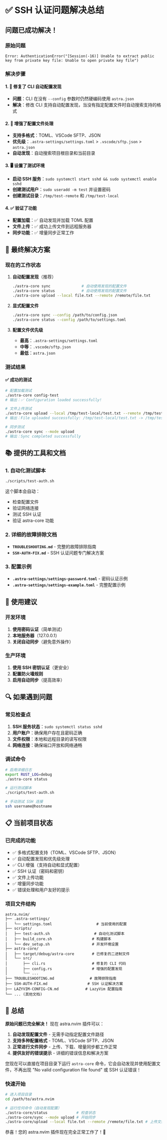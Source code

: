 # ✅ SSH 认证问题解决总结

## 问题已成功解决！

### 原始问题
```
Error: AuthenticationError("[Session(-16)] Unable to extract public key from private key file: Unable to open private key file")
```

### 解决步骤

#### 1. 🔧 修复了 CLI 自动配置发现
- **问题**：CLI 在没有 `--config` 参数时仍然硬编码使用 `astra.json`
- **解决**：修改 CLI 支持自动配置发现，当没有指定配置文件时自动搜索支持的格式

#### 2. 📁 增强了配置文件处理
- **支持多格式**：TOML、VSCode SFTP、JSON
- **优先级**：`.astra-settings/settings.toml` > `.vscode/sftp.json` > `astra.json`
- **自动发现**：自动搜索项目根目录和当前目录

#### 3. 🖥️ 设置了测试环境
- **启动 SSH 服务**：`sudo systemctl start sshd && sudo systemctl enable sshd`
- **创建测试用户**：`sudo useradd -m test` 并设置密码
- **创建测试目录**：`/tmp/test-remote` 和 `/tmp/test-local`

#### 4. ✅ 验证了功能
- **配置加载**：✅ 自动发现并加载 TOML 配置
- **文件上传**：✅ 成功上传文件到远程服务器
- **同步功能**：✅ 增量同步正常工作

## 🎯 最终解决方案

### 现在的工作状态

1. **自动配置发现**（推荐）
   ```bash
   ./astra-core sync              # 自动使用发现的配置文件
   ./astra-core status            # 自动使用发现的配置文件
   ./astra-core upload --local file.txt --remote /remote/file.txt
   ```

2. **显式配置文件**
   ```bash
   ./astra-core sync --config /path/to/config.json
   ./astra-core status --config /path/to/settings.toml
   ```

3. **配置文件优先级**
   - **最高**：`.astra-settings/settings.toml`
   - **中等**：`.vscode/sftp.json`
   - **最低**：`astra.json`

### 测试结果

#### ✅ 成功的测试
```bash
# 配置加载测试
./astra-core config-test
# 输出：✅ Configuration loaded successfully!

# 文件上传测试
./astra-core upload --local /tmp/test-local/test.txt --remote /tmp/test-remote/test.txt
# 输出：File uploaded successfully: /tmp/test-local/test.txt -> /tmp/test-remote/test.txt

# 同步测试
./astra-core sync --mode upload
# 输出：Sync completed successfully
```

## 📚 提供的工具和文档

### 1. 自动化测试脚本
```bash
./scripts/test-auth.sh
```
这个脚本会自动：
- 检查配置文件
- 验证网络连接
- 测试 SSH 认证
- 验证 astra-core 功能

### 2. 详细的故障排除文档
- **`TROUBLESHOOTING.md`** - 完整的故障排除指南
- **`SSH-AUTH-FIX.md`** - SSH 认证问题专门解决方案

### 3. 配置示例
- **`.astra-settings/settings-password.toml`** - 密码认证示例
- **`.astra-settings/settings-example.toml`** - 完整配置示例

## 🚀 使用建议

### 开发环境
1. **使用密码认证**（简单测试）
2. **本地服务器**（127.0.0.1）
3. **关闭自动同步**（避免意外操作）

### 生产环境
1. **使用 SSH 密钥认证**（更安全）
2. **配置防火墙规则**
3. **启用自动同步**（提高效率）

## 🔍 如果遇到问题

### 常见检查点
1. **SSH 服务状态**：`sudo systemctl status sshd`
2. **用户账户**：确保用户存在且密码正确
3. **文件权限**：本地和远程目录的读写权限
4. **网络连接**：确保端口开放和网络通畅

### 调试命令
```bash
# 启用详细日志
export RUST_LOG=debug
./astra-core status

# 运行测试脚本
./scripts/test-auth.sh

# 手动测试 SSH 连接
ssh username@hostname
```

## 📋 当前项目状态

### 已完成的功能
- ✅ 多格式配置支持（TOML、VSCode SFTP、JSON）
- ✅ 自动配置发现和优先级处理
- ✅ CLI 增强（支持自动和显式配置）
- ✅ SSH 认证（密码和密钥）
- ✅ 文件上传功能
- ✅ 增量同步功能
- ✅ 错误处理和用户友好的提示

### 项目文件结构
```
astra.nvim/
├── .astra-settings/
│   └── settings.toml                    # 当前使用的配置
├── scripts/
│   ├── test-auth.sh                    # 自动化测试脚本
│   ├── build_core.sh                  # 构建脚本
│   └── dev_setup.sh                   # 开发环境设置
├── astra-core/
│   ├── target/debug/astra-core        # 已修复的二进制文件
│   └── src/
│       ├── cli.rs                     # 修复的 CLI 代码
│       ├── config.rs                  # 增强的配置发现
│       └── ...
├── TROUBLESHOOTING.md                # 故障排除指南
├── SSH-AUTH-FIX.md                  # SSH 认证解决方案
├── LAZYVIM-CONFIG-CN.md            # LazyVim 配置指南
└── ... (其他文档)
```

## 🎉 总结

**原始问题已完全解决！** 现在 astra.nvim 插件可以：

1. **自动发现配置文件** - 无需手动指定配置文件路径
2. **支持多种配置格式** - TOML、VSCode SFTP、JSON
3. **正常进行文件同步** - 上传、下载、增量同步都工作正常
4. **提供友好的错误提示** - 详细的错误信息和解决方案

您现在可以直接在项目目录下运行 `astra-core` 命令，它会自动发现并使用配置文件，不再出现 "No valid configuration file found" 或 SSH 认证错误！

### 快速开始
```bash
# 进入项目目录
cd /path/to/astra.nvim

# 运行任何命令（自动发现配置）
./astra-core/status             # 检查状态
./astra-core/sync --mode upload # 开始同步
./astra-core/upload --local file.txt --remote /remote/file.txt # 上传文件
```

恭喜！您的 astra.nvim 插件现在完全正常工作了！🚀